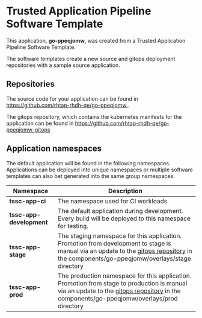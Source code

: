 # Trusted Application Pipeline Software Template

This application, **go-ppeqjomw**, was created from a Trusted Application Pipeline Software Template.

The software templates create a new source and gitops deployment repositories with a sample source application. 

## Repositories

The source code for your application can be found in [https://github.com/rhtap-rhdh-qe/go-ppeqjomw ](https://github.com/rhtap-rhdh-qe/go-ppeqjomw ).
 
The gitops repository, which contains the kubernetes manifests for the application can be found in 
[https://github.com/rhtap-rhdh-qe/go-ppeqjomw-gitops ](https://github.com/rhtap-rhdh-qe/go-ppeqjomw-gitops ) 

## Application namespaces 

The default application will be found in the following namespaces. Applications can be deployed into unique namespaces or multiple software templates can also bet generated into the same group namespaces.  

|  Namespace   |  Description   |  
| -------- | -------- |
| **tssc-app-ci** | The namespace used for CI workloads |
| **tssc-app-development** | The default application during development. Every build will be deployed to this namespace for testing. |
| **tssc-app-stage** | The staging namespace for this application. Promotion from development to stage is manual via an update to the [gitops repository](https://github.com/rhtap-rhdh-qe/go-ppeqjomw-gitops ) in the components/go-ppeqjomw/overlays/stage directory |
| **tssc-app-prod** | The production namespace for this application. Promotion from stage to production is manual via an update to the [gitops repository](https://github.com/rhtap-rhdh-qe/go-ppeqjomw-gitops ) in the components/go-ppeqjomw/overlays/prod directory |